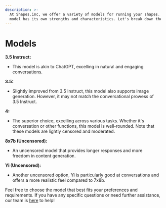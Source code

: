 ```yaml
---
description: >-
  At Shapes.inc, we offer a variety of models for running your shapes. Each
  model has its own strengths and characteristics. Let's break down the options:
---
```


# Models



**3.5 Instruct:**

* This model is akin to ChatGPT, excelling in natural and engaging conversations.

**3.5:**

* Slightly improved from 3.5 Instruct, this model also supports image generation. However, it may not match the conversational prowess of 3.5 Instruct.

**4:**

* The superior choice, excelling across various tasks. Whether it's conversation or other functions, this model is well-rounded. Note that these models are lightly censored and moderated.

**8x7b (Uncensored):**

* An uncensored model that provides longer responses and more freedom in content generation.

**Yi (Uncensored):**

* Another uncensored option, Yi is particularly good at conversations and offers a more realistic feel compared to 7x8b.

Feel free to choose the model that best fits your preferences and requirements. If you have any specific questions or need further assistance, our team is [here](https://discord.gg/shapes) to help!
